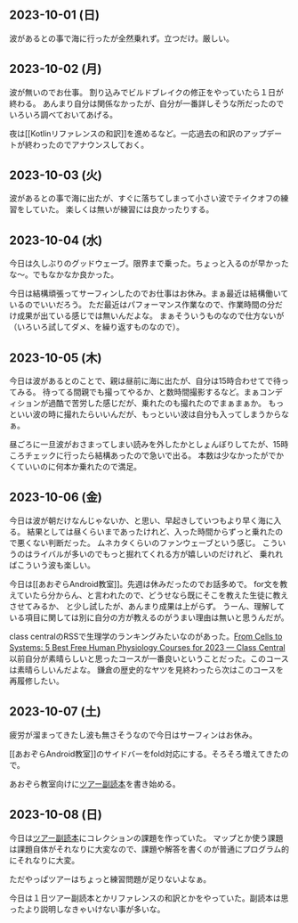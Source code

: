 ## 2023-10-01 (日)

波があるとの事で海に行ったが全然乗れず。立つだけ。厳しい。

## 2023-10-02 (月)

波が無いのでお仕事。
割り込みでビルドブレイクの修正をやっていたら１日が終わる。
あんまり自分は関係なかったが、自分が一番詳しそうな所だったのでいろいろ調べておいてあげる。

夜は[[Kotlinリファレンスの和訳]]を進めるなど。一応過去の和訳のアップデートが終わったのでアナウンスしておく。

## 2023-10-03 (火)

波があるとの事で海に出たが、すぐに落ちてしまって小さい波でテイクオフの練習をしていた。
楽しくは無いが練習には良かったりする。

## 2023-10-04 (水)

今日は久しぶりのグッドウェーブ。限界まで乗った。ちょっと入るのが早かったな〜。でもなかなか良かった。

今日は結構頑張ってサーフィンしたのでお仕事はお休み。まぁ最近は結構働いているのでいいだろう。
ただ最近はパフォーマンス作業なので、作業時間の分だけ成果が出ている感じでは無いんだよな。
まぁそういうものなので仕方ないが（いろいろ試してダメ、を繰り返すものなので）。

## 2023-10-05 (木)

今日は波があるとのことで、親は昼前に海に出たが、自分は15時合わせてで待ってみる。
待ってる間親でも撮ってやるか、と数時間撮影するなど。まぁコンディションが過酷で苦労した感じだが、乗れたのも撮れたのでまぁまぁか。
もっといい波の時に撮れたらいいんだが、もっといい波は自分も入ってしまうからなぁ。

昼ごろに一旦波がおさまってしまい読みを外したかとしょんぼりしてたが、15時ころチェックに行ったら結構あったので急いで出る。
本数は少なかったがでかくていいのに何本か乗れたので満足。

## 2023-10-06 (金)

今日は波が朝だけなんじゃないか、と思い、早起きしていつもより早く海に入る。
結果としては昼くらいまであったけれど、入った時間からずっと乗れたので悪くない判断だった。
ムネカタくらいのファンウェーブという感じ。
こういうのはライバルが多いのでもっと掘れてくれる方が嬉しいのだけれど、
乗れればこういう波も楽しい。

今日は[[あおぞらAndroid教室]]。先週は休みだったのでお話多めで。
for文を教えていたら分からん、と言われたので、どうせなら既にそこを教えた生徒に教えさせてみるか、
と少し試したが、あんまり成果は上がらず。
うーん、理解している項目に関しては別に自分の方が教えるのがうまい理由は無いと思うんだが。

class centralのRSSで生理学のランキングみたいなのがあった。[From Cells to Systems: 5 Best Free Human Physiology Courses for 2023 — Class Central](https://www.classcentral.com/report/best-human-physiology-courses/)　
以前自分が素晴らしいと思ったコースが一番良いということだった。このコースは素晴らしいんだよな。
鎌倉の歴史的なヤツを見終わったら次はこのコースを再履修したい。

## 2023-10-07 (土)

疲労が溜まってきたし波も無さそうなので今日はサーフィンはお休み。

[[あおぞらAndroid教室]]のサイドバーをfold対応にする。そろそろ増えてきたので。

あおぞら教室向けに[ツアー副読本](https://karino2.github.io/kotlin-lesson/tour_sidereading.html)を書き始める。

## 2023-10-08 (日)

今日は[ツアー副読本](https://karino2.github.io/kotlin-lesson/tour_sidereading.html)にコレクションの課題を作っていた。
マップとか使う課題は課題自体がそれなりに大変なので、課題や解答を書くのが普通にプログラム的にそれなりに大変。

ただやっぱツアーはちょっと練習問題が足りないよなぁ。

今日は１日ツアー副読本とかリファレンスの和訳とかをやっていた。副読本は思ったより説明しなきゃいけない事が多いな。